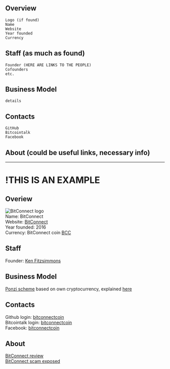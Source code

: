 ## Overview
    Logo (if found)
    Name
    Website
    Year founded
    Currency
## Staff (as much as found)
    Founder (HERE ARE LINKS TO THE PEOPLE)
    Cofounders
    etc.
## Business Model
    details
## Contacts
    GitHub
    Bitcointalk
    Facebook
## About (could be useful links, necessary info)


---


# !THIS IS AN EXAMPLE

## Overiew
![BitConnect logo](https://bitcointalk.org/useravatars/avatar_919758.png)  
Name: BitConnect  
Website: [BitConnect](https://bitconnect.co/)  
Year founded: 2016  
Currency: BitConnect coin [BCC](https://coinmarketcap.com/currencies/bitconnect/)
## Staff
Founder: [Ken Fitzsimmons](../people/ken_fitzsimmons.md)
## Business Model
[Ponzi scheme](https://bitcointalk.org/index.php?topic=1841675.0) based on own cryptocurrency, explained [here](http://behindmlm.com/mlm-reviews/bitconnect-review-bitconnect-coin-pump-dump-with-ponzi-rois/#comment-384161)
## Contacts
Github login: [bitconnectcoin](https://github.com/bitconnectcoin)  
Bitcointalk login: [bitconnectcoin](https://bitcointalk.org/index.php?topic=1681719.0)  
Facebook: [bitconnectcoin](https://www.facebook.com/bitconnectcoin/)  
## About
[BitConnect review](http://www.marketingxtreme.net/bitconnect-review/)  
[BitConnect scam exposed](https://steemit.com/scam/@thegrinder/the-bitconnect-scam-exposed)

